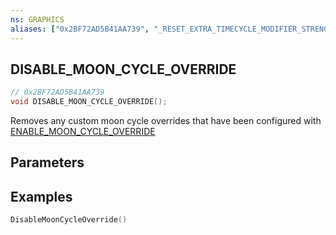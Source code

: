 ```yaml
---
ns: GRAPHICS
aliases: ["0x2BF72AD5B41AA739", "_RESET_EXTRA_TIMECYCLE_MODIFIER_STRENGTH"]
---
```


## DISABLE_MOON_CYCLE_OVERRIDE

```c
// 0x2BF72AD5B41AA739
void DISABLE_MOON_CYCLE_OVERRIDE();
```

Removes any custom moon cycle overrides that have been configured with [ENABLE_MOON_CYCLE_OVERRIDE](#_0x2C328AF17210F009)

## Parameters

## Examples

```lua
DisableMoonCycleOverride()
```

